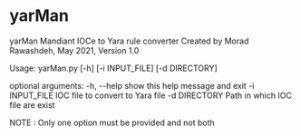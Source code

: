 # yarMan

yarMan
Mandiant IOCe to Yara rule converter
Created by Morad Rawashdeh, May 2021, Version 1.0

Usage: yarMan.py [-h] [-i INPUT_FILE] [-d DIRECTORY]

optional arguments:
  -h, --help     show this help message and exit
  -i INPUT_FILE  IOC file to convert to Yara file
  -d DIRECTORY   Path in which IOC file are exist
  
NOTE : Only one option must be provided and not both
